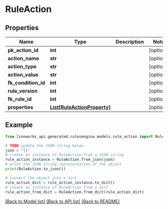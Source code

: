 # RuleAction


## Properties

Name | Type | Description | Notes
------------ | ------------- | ------------- | -------------
**pk_action_id** | **int** |  | [optional] 
**action_name** | **str** |  | [optional] 
**action_type** | **str** |  | [optional] 
**action_value** | **str** |  | [optional] 
**fk_condition_id** | **int** |  | [optional] 
**rule_version** | **int** |  | [optional] 
**fk_rule_id** | **int** |  | [optional] 
**properties** | [**List[RuleActionProperty]**](RuleActionProperty.md) |  | [optional] 

## Example

```python
from linnworks_api.generated.rulesengine.models.rule_action import RuleAction

# TODO update the JSON string below
json = "{}"
# create an instance of RuleAction from a JSON string
rule_action_instance = RuleAction.from_json(json)
# print the JSON string representation of the object
print(RuleAction.to_json())

# convert the object into a dict
rule_action_dict = rule_action_instance.to_dict()
# create an instance of RuleAction from a dict
rule_action_from_dict = RuleAction.from_dict(rule_action_dict)
```
[[Back to Model list]](../README.md#documentation-for-models) [[Back to API list]](../README.md#documentation-for-api-endpoints) [[Back to README]](../README.md)


